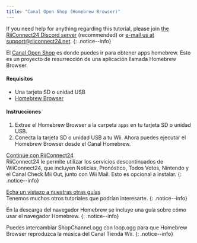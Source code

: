 ```yaml
---
title: "Canal Open Shop (Homebrew Browser)"
---
```


If you need help for anything regarding this tutorial, please join [the RiiConnect24 Discord server](https://discord.gg/rc24) (recommended) or [e-mail us at support@riiconnect24.net](mailto:support@riiconnect24.net).
{: .notice--info}

El [Canal Open Shop](https://oscwii.org/) es donde puedes ir para obtener apps homebrew. Esto es un proyecto de resurrección de una aplicación llamada Homebrew Browser.

#### Requisitos
* Una tarjeta SD o unidad USB
* [Homebrew Browser](/assets/files/homebrew_browser_v0.3.9e.zip)

#### Instrucciones

1. Extrae el Homebrew Browser a la carpeta `apps` en tu tarjeta SD o unidad USB.
2. Conecta la tarjeta SD o unidad USB a tu Wii. Ahora puedes ejecutar el Homebrew Browser desde el Canal Homebrew.

[ Continúe con RiiConnect24 ](riiconnect24) <br> RiiConnect24 le permite utilizar los servicios descontinuados de WiiConnect24, que incluyen Noticias, Pronóstico, Todos Votos, Nintendo y el Canal Check Mii Out, junto con Wii Mail. Esto es opcional a instalar.
{: .notice--info}

[Echa un vistazo a nuestras otras guías](site-navigation)<br> Tenemos muchos otros tutoriales que podrían interesarte.
{: .notice--info}

En la descarga del navegador Homebrew se incluye una guía sobre cómo usar el navegador Homebrew.
{: .notice--info}

Puedes intercambiar ShopChannel.ogg con loop.ogg para que Homebrew Browser reproduzca la música del Canal Tienda Wii.
{: .notice--info}
